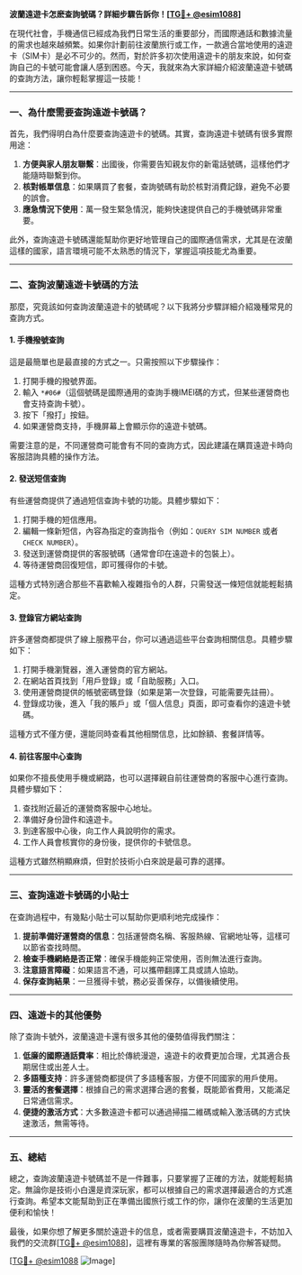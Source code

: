 **波蘭遠遊卡怎麽查詢號碼？詳細步驟告訴你！[[TG💪+ @esim1088](https://t.me/s/esim1088)]**

在現代社會，手機通信已經成為我們日常生活的重要部分，而國際通話和數據流量的需求也越來越頻繁。如果你計劃前往波蘭旅行或工作，一款適合當地使用的遠遊卡（SIM卡）是必不可少的。然而，對於許多初次使用遠遊卡的朋友來說，如何查詢自己的卡號可能會讓人感到困惑。今天，我就來為大家詳細介紹波蘭遠遊卡號碼的查詢方法，讓你輕鬆掌握這一技能！

---

### **一、為什麼需要查詢遠遊卡號碼？**

首先，我們得明白為什麼要查詢遠遊卡的號碼。其實，查詢遠遊卡號碼有很多實際用途：

1. **方便與家人朋友聯繫**：出國後，你需要告知親友你的新電話號碼，這樣他們才能隨時聯繫到你。
2. **核對帳單信息**：如果購買了套餐，查詢號碼有助於核對消費記錄，避免不必要的誤會。
3. **應急情況下使用**：萬一發生緊急情況，能夠快速提供自己的手機號碼非常重要。

此外，查詢遠遊卡號碼還能幫助你更好地管理自己的國際通信需求，尤其是在波蘭這樣的國家，語言環境可能不太熟悉的情況下，掌握這項技能尤為重要。

---

### **二、查詢波蘭遠遊卡號碼的方法**

那麼，究竟該如何查詢波蘭遠遊卡的號碼呢？以下我將分步驟詳細介紹幾種常見的查詢方式。

#### **1. 手機撥號查詢**
這是最簡單也是最直接的方式之一。只需按照以下步驟操作：

1. 打開手機的撥號界面。
2. 輸入 `*#06#`（這個號碼是國際通用的查詢手機IMEI碼的方式，但某些運營商也會支持查詢卡號）。
3. 按下「撥打」按鈕。
4. 如果運營商支持，手機屏幕上會顯示你的遠遊卡號碼。

需要注意的是，不同運營商可能會有不同的查詢方式，因此建議在購買遠遊卡時向客服諮詢具體的操作方法。

#### **2. 發送短信查詢**
有些運營商提供了通過短信查詢卡號的功能。具體步驟如下：

1. 打開手機的短信應用。
2. 編輯一條新短信，內容為指定的查詢指令（例如：`QUERY SIM NUMBER` 或者 `CHECK NUMBER`）。
3. 發送到運營商提供的客服號碼（通常會印在遠遊卡的包裝上）。
4. 等待運營商回復短信，即可獲得你的卡號。

這種方式特別適合那些不喜歡輸入複雜指令的人群，只需發送一條短信就能輕鬆搞定。

#### **3. 登錄官方網站查詢**
許多運營商都提供了線上服務平台，你可以通過這些平台查詢相關信息。具體步驟如下：

1. 打開手機瀏覽器，進入運營商的官方網站。
2. 在網站首頁找到「用戶登錄」或「自助服務」入口。
3. 使用運營商提供的帳號密碼登錄（如果是第一次登錄，可能需要先註冊）。
4. 登錄成功後，進入「我的賬戶」或「個人信息」頁面，即可查看你的遠遊卡號碼。

這種方式不僅方便，還能同時查看其他相關信息，比如餘額、套餐詳情等。

#### **4. 前往客服中心查詢**
如果你不擅長使用手機或網路，也可以選擇親自前往運營商的客服中心進行查詢。具體步驟如下：

1. 查找附近最近的運營商客服中心地址。
2. 準備好身份證件和遠遊卡。
3. 到達客服中心後，向工作人員說明你的需求。
4. 工作人員會核實你的身份後，提供你的卡號信息。

這種方式雖然稍顯麻煩，但對於技術小白來說是最可靠的選擇。

---

### **三、查詢遠遊卡號碼的小貼士**

在查詢過程中，有幾點小貼士可以幫助你更順利地完成操作：

1. **提前準備好運營商的信息**：包括運營商名稱、客服熱線、官網地址等，這樣可以節省查找時間。
2. **檢查手機網絡是否正常**：確保手機能夠正常使用，否則無法進行查詢。
3. **注意語言障礙**：如果語言不通，可以攜帶翻譯工具或請人協助。
4. **保存查詢結果**：一旦獲得卡號，務必妥善保存，以備後續使用。

---

### **四、遠遊卡的其他優勢**

除了查詢卡號外，波蘭遠遊卡還有很多其他的優勢值得我們關注：

1. **低廉的國際通話費率**：相比於傳統漫遊，遠遊卡的收費更加合理，尤其適合長期居住或出差人士。
2. **多語種支持**：許多運營商都提供了多語種客服，方便不同國家的用戶使用。
3. **靈活的套餐選擇**：根據自己的需求選擇合適的套餐，既能節省費用，又能滿足日常通信需求。
4. **便捷的激活方式**：大多數遠遊卡都可以通過掃描二維碼或輸入激活碼的方式快速激活，無需等待。

---

### **五、總結**

總之，查詢波蘭遠遊卡號碼並不是一件難事，只要掌握了正確的方法，就能輕鬆搞定。無論你是技術小白還是資深玩家，都可以根據自己的需求選擇最適合的方式進行查詢。希望本文能幫助到正在準備出國旅行或工作的你，讓你在波蘭的生活更加便利和愉快！

最後，如果你想了解更多關於遠遊卡的信息，或者需要購買波蘭遠遊卡，不妨加入我們的交流群[[TG💪+ @esim1088](https://t.me/s/esim1088)]，這裡有專業的客服團隊隨時為你解答疑問。

[[TG💪+ @esim1088](https://t.me/s/esim1088) ![Image](https://i.postimg.cc/4NQfJmqS/Snipaste-2025-05-13-00-14-12.png)]